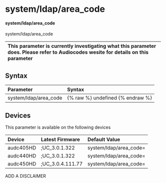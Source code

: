 ﻿---
description: system/ldap/area_code
search: false
---

# system/ldap/area_code

#### system/ldap/area_code

system/ldap/area_code


| This parameter is currently investigating what this parameter does. Please refer to Audiocodes wesite for details on this parameter | 
| :--- |

## Syntax
| Parameter | Syntax |
| :--- | :--- |
|system/ldap/area_code | {% raw %} undefined {% endraw %}|

## Devices
This parameter is available on the following devices

| Device | Latest Firmware | Default Value |
|:---|:---|:---|
| audc405HD | ;UC_3.0.1.322 | system/ldap/area_code= 
| audc440HD | ;UC_3.0.1.322 | system/ldap/area_code= 
| audc450HD | ;UC_3.0.4.111.77 | system/ldap/area_code= 

ADD A DISCLAIMER
